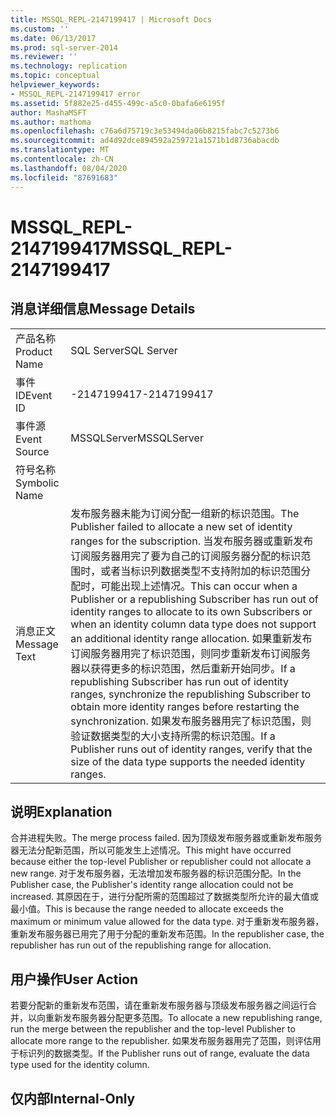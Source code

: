 ```yaml
---
title: MSSQL_REPL-2147199417 | Microsoft Docs
ms.custom: ''
ms.date: 06/13/2017
ms.prod: sql-server-2014
ms.reviewer: ''
ms.technology: replication
ms.topic: conceptual
helpviewer_keywords:
- MSSQL_REPL-2147199417 error
ms.assetid: 5f882e25-d455-499c-a5c0-0bafa6e6195f
author: MashaMSFT
ms.author: mathoma
ms.openlocfilehash: c76a6d75719c3e53494da06b8215fabc7c5273b6
ms.sourcegitcommit: ad4d92dce894592a259721a1571b1d8736abacdb
ms.translationtype: MT
ms.contentlocale: zh-CN
ms.lasthandoff: 08/04/2020
ms.locfileid: "87691683"
---
```

# <a name="mssql_repl-2147199417"></a><span data-ttu-id="7f66c-102">MSSQL_REPL-2147199417</span><span class="sxs-lookup"><span data-stu-id="7f66c-102">MSSQL_REPL-2147199417</span></span>
    
## <a name="message-details"></a><span data-ttu-id="7f66c-103">消息详细信息</span><span class="sxs-lookup"><span data-stu-id="7f66c-103">Message Details</span></span>  
  
|||  
|-|-|  
|<span data-ttu-id="7f66c-104">产品名称</span><span class="sxs-lookup"><span data-stu-id="7f66c-104">Product Name</span></span>|<span data-ttu-id="7f66c-105">SQL Server</span><span class="sxs-lookup"><span data-stu-id="7f66c-105">SQL Server</span></span>|  
|<span data-ttu-id="7f66c-106">事件 ID</span><span class="sxs-lookup"><span data-stu-id="7f66c-106">Event ID</span></span>|<span data-ttu-id="7f66c-107">-2147199417</span><span class="sxs-lookup"><span data-stu-id="7f66c-107">-2147199417</span></span>|  
|<span data-ttu-id="7f66c-108">事件源</span><span class="sxs-lookup"><span data-stu-id="7f66c-108">Event Source</span></span>|<span data-ttu-id="7f66c-109">MSSQLServer</span><span class="sxs-lookup"><span data-stu-id="7f66c-109">MSSQLServer</span></span>|  
|<span data-ttu-id="7f66c-110">符号名称</span><span class="sxs-lookup"><span data-stu-id="7f66c-110">Symbolic Name</span></span>||  
|<span data-ttu-id="7f66c-111">消息正文</span><span class="sxs-lookup"><span data-stu-id="7f66c-111">Message Text</span></span>|<span data-ttu-id="7f66c-112">发布服务器未能为订阅分配一组新的标识范围。</span><span class="sxs-lookup"><span data-stu-id="7f66c-112">The Publisher failed to allocate a new set of identity ranges for the subscription.</span></span> <span data-ttu-id="7f66c-113">当发布服务器或重新发布订阅服务器用完了要为自己的订阅服务器分配的标识范围时，或者当标识列数据类型不支持附加的标识范围分配时，可能出现上述情况。</span><span class="sxs-lookup"><span data-stu-id="7f66c-113">This can occur when a Publisher or a republishing Subscriber has run out of identity ranges to allocate to its own Subscribers or when an identity column data type does not support an additional identity range allocation.</span></span> <span data-ttu-id="7f66c-114">如果重新发布订阅服务器用完了标识范围，则同步重新发布订阅服务器以获得更多的标识范围，然后重新开始同步。</span><span class="sxs-lookup"><span data-stu-id="7f66c-114">If a republishing Subscriber has run out of identity ranges, synchronize the republishing Subscriber to obtain more identity ranges before restarting the synchronization.</span></span> <span data-ttu-id="7f66c-115">如果发布服务器用完了标识范围，则验证数据类型的大小支持所需的标识范围。</span><span class="sxs-lookup"><span data-stu-id="7f66c-115">If a Publisher runs out of identity ranges, verify that the size of the data type supports the needed identity ranges.</span></span>|  
  
## <a name="explanation"></a><span data-ttu-id="7f66c-116">说明</span><span class="sxs-lookup"><span data-stu-id="7f66c-116">Explanation</span></span>  
 <span data-ttu-id="7f66c-117">合并进程失败。</span><span class="sxs-lookup"><span data-stu-id="7f66c-117">The merge process failed.</span></span> <span data-ttu-id="7f66c-118">因为顶级发布服务器或重新发布服务器无法分配新范围，所以可能发生上述情况。</span><span class="sxs-lookup"><span data-stu-id="7f66c-118">This might have occurred because either the top-level Publisher or republisher could not allocate a new range.</span></span> <span data-ttu-id="7f66c-119">对于发布服务器，无法增加发布服务器的标识范围分配。</span><span class="sxs-lookup"><span data-stu-id="7f66c-119">In the Publisher case, the Publisher's identity range allocation could not be increased.</span></span> <span data-ttu-id="7f66c-120">其原因在于，进行分配所需的范围超过了数据类型所允许的最大值或最小值。</span><span class="sxs-lookup"><span data-stu-id="7f66c-120">This is because the range needed to allocate exceeds the maximum or minimum value allowed for the data type.</span></span> <span data-ttu-id="7f66c-121">对于重新发布服务器，重新发布服务器已用完了用于分配的重新发布范围。</span><span class="sxs-lookup"><span data-stu-id="7f66c-121">In the republisher case, the republisher has run out of the republishing range for allocation.</span></span>  
  
## <a name="user-action"></a><span data-ttu-id="7f66c-122">用户操作</span><span class="sxs-lookup"><span data-stu-id="7f66c-122">User Action</span></span>  
 <span data-ttu-id="7f66c-123">若要分配新的重新发布范围，请在重新发布服务器与顶级发布服务器之间运行合并，以向重新发布服务器分配更多范围。</span><span class="sxs-lookup"><span data-stu-id="7f66c-123">To allocate a new republishing range, run the merge between the republisher and the top-level Publisher to allocate more range to the republisher.</span></span> <span data-ttu-id="7f66c-124">如果发布服务器用完了范围，则评估用于标识列的数据类型。</span><span class="sxs-lookup"><span data-stu-id="7f66c-124">If the Publisher runs out of range, evaluate the data type used for the identity column.</span></span>  
  
## <a name="internal-only"></a><span data-ttu-id="7f66c-125">仅内部</span><span class="sxs-lookup"><span data-stu-id="7f66c-125">Internal-Only</span></span>  
  
